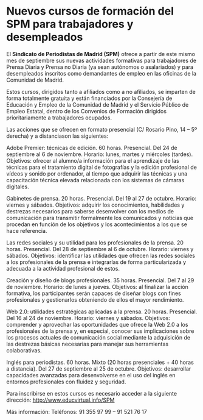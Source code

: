 # Nuevos cursos de formación del SPM para trabajadores y desempleados

El **Sindicato de Periodistas de Madrid (SPM)** ofrece a partir de este mismo mes de septiembre sus nuevas actividades formativas para trabajadores de Prensa Diaria y Prensa no Diaria (ya sean autónomos o asalariados) y para desempleados inscritos como demandantes de empleo en las oficinas de la Comunidad de Madrid.

Estos cursos, dirigidos tanto a afiliados como a no afiliados, se imparten de forma totalmente gratuita y están financiados por la Consejería de Educación y Empleo de la Comunidad de Madrid y el Servicio Público de Empleo Estatal, dentro de los Convenios de Formación dirigidos prioritariamente a trabajadores ocupados.

Las acciones que se ofrecen en formato presencial (C/ Rosario Pino, 14 – 5º derecha) y a distanciason las siguientes:

Adobe Premier: técnicas de edición. 
60 horas. Presencial.
Del 24 de septiembre al 6 de noviembre.
Horario: lunes, martes y miércoles (tardes).
Objetivos: ofrecer al alumno/a información para el aprendizaje de las técnicas para el tratamiento digital de fotografías y la edición profesional de vídeos y sonido por ordenador, al tiempo que adquirir las técnicas y una capacitación técnica elevada relacionada con los sistemas de cámaras digitales.

Gabinetes de prensa.
20 horas. Presencial.
Del 19 al 27 de octubre.
Horario: viernes y sábados.
Objetivos: adquirir los conocimientos, habilidades y destrezas necesarios para saberse desenvolver con los medios de comunicación para transmitir formalmente los comunicados y noticias que procedan en función de los objetivos y los acontecimientos a los que se hace referencia.

Las redes sociales y su utilidad para los profesionales de la prensa.
20 horas. Presencial.
Del 28 de septiembre al 6 de octubre.
Horario: viernes y sábados.
Objetivos: identificar las utilidades que ofrecen las redes sociales a los profesionales de la prensa e integrarlas de forma particularizada y adecuada a la actividad profesional de estos.

Creación y diseño de blogs profesionales.
35 horas. Presencial.
Del 7 al 29 de noviembre.
Horario: de lunes a jueves.
Objetivos: al finalizar la acción formativa, los participantes serán capaces de diseñar blogs con fines profesionales y gestionarlos obteniendo de ellos el mayor rendimiento.

Web 2.0: utilidades estratégicas aplicadas a la prensa.
20 horas. Presencial.
Del 16 al 24 de noviembre.
Horario: viernes y sábados.
Objetivos: comprender y aprovechar las oportunidades que ofrece la Web 2.0 a los profesionales de la prensa y, en especial, conocer sus implicaciones sobre los procesos actuales de comunicación social mediante la adquisición de las destrezas básicas necesarias para manejar sus herramientas colaborativas.

Inglés para periodistas.
60 horas. Mixto (20 horas presenciales + 40 horas a distancia).
Del 27 de septiembre al 25 de octubre.
Objetivos: desarrollar capacidades avanzadas para desenvolverse en el uso del inglés en entornos profesionales con fluidez y seguridad.

Para inscribirse en estos cursos es necesario acceder a la siguiente dirección:
http://www.educvirtual.info/SPM

Más información: 
Teléfonos: 91 355 97 99 – 91 521 76 17
